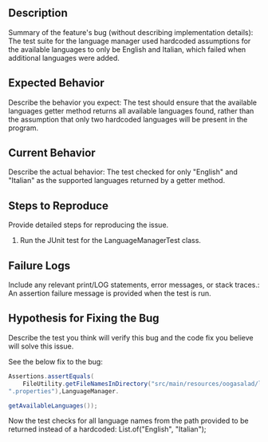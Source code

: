 ## Description

Summary of the feature's bug (without describing implementation details): The test suite for the
language manager used hardcoded assumptions for the available languages to only be English and
Italian, which failed when additional languages were added.

## Expected Behavior

Describe the behavior you expect: The test should ensure that the available languages getter method
returns all available languages found, rather than the assumption that only two hardcoded languages
will be present in the program.

## Current Behavior

Describe the actual behavior: The test checked for only "English" and "Italian" as the supported
languages returned by a getter method.

## Steps to Reproduce

Provide detailed steps for reproducing the issue.

1. Run the JUnit test for the LanguageManagerTest class.

## Failure Logs

Include any relevant print/LOG statements, error messages, or stack traces.: An assertion failure
message is provided when the test is run.

## Hypothesis for Fixing the Bug

Describe the test you think will verify this bug and the code fix you believe will solve this issue.

See the below fix to the bug:

```java
Assertions.assertEquals(
    FileUtility.getFileNamesInDirectory("src/main/resources/oogasalad/languages",
".properties"),LanguageManager.

getAvailableLanguages());
```

Now the test checks for all language names from the path provided to be returned instead of a
hardcoded: List.of("English", "Italian");
